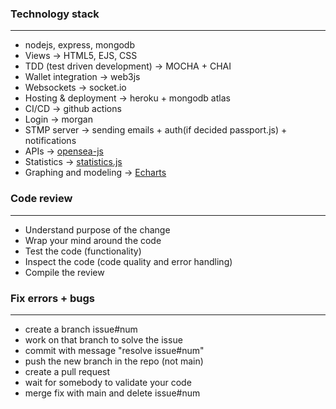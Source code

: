### Technology stack
---
* nodejs, express, mongodb
* Views &rarr; HTML5, EJS, CSS
* TDD (test driven development) &rarr; MOCHA + CHAI
* Wallet integration &rarr; web3js 
* Websockets &rarr; socket.io 
* Hosting & deployment &rarr; heroku + mongodb atlas
* CI/CD &rarr; github actions
* Login &rarr; morgan
* STMP server &rarr; sending emails + auth(if decided passport.js) + notifications
* APIs &rarr; [opensea-js](https://github.com/ProjectOpenSea/opensea-js)
* Statistics &rarr; [statistics.js](https://thisancog.github.io/statistics.js/)
* Graphing and modeling &rarr; [Echarts](https://echarts.apache.org/en/index.html)

### Code review
---
* Understand purpose of the change  
* Wrap your mind around the code  
* Test the code (functionality)  
* Inspect the code (code quality and error handling)  
* Compile the review  

### Fix errors + bugs
---
* create a branch issue#num  
* work on that branch to solve the issue  
* commit with message "resolve issue#num"  
* push the new branch in the repo (not main)  
* create a pull request  
* wait for somebody to validate your code  
* merge fix with main and delete issue#num  